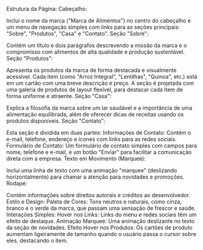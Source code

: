 Estrutura da Página:
Cabeçalho:

Inclui o nome da marca ("Marca de Alimentos") no centro do cabeçalho e um menu de navegação simples com links para as seções principais: "Sobre", "Produtos", "Casa" e "Contato".
Seção "Sobre":

Contém um título e dois parágrafos descrevendo a missão da marca e o compromisso com alimentos de alta qualidade e produção sustentável.
Seção "Produtos":

Apresenta os produtos da marca de forma destacada e visualmente acessível. Cada item (como "Arroz Integral", "Lentilhas", "Quinoa", etc.) está em um cartão com uma breve descrição e preço.
A seção é projetada com uma galeria de produtos de layout flexível, para destacar cada item de forma uniforme e atraente.
Seção "Casa":

Explica a filosofia da marca sobre um lar saudável e a importância de uma alimentação equilibrada, além de oferecer dicas de receitas usando os produtos disponíveis.
Seção "Contato":

Esta seção é dividida em duas partes:
Informações de Contato: Contém o e-mail, telefone, endereço e ícones com links para as redes sociais.
Formulário de Contato: Um formulário de contato simples com campos para nome, telefone e e-mail, e um botão "Enviar" para facilitar a comunicação direta com a empresa.
Texto em Movimento (Marquee):

Inclui uma linha de texto com uma animação "marquee" (deslizando horizontalmente) para chamar a atenção para novidades e promoções.
Rodapé:

Contém informações sobre direitos autorais e créditos ao desenvolvedor.
Estilo e Design:
Paleta de Cores: Tons neutros e naturais, como cinza, branco e o verde da marca, que passam uma sensação de frescor e saúde.
Interações Simples:
Hover nos Links: Links do menu e redes sociais têm um efeito de destaque.
Animação Marquee: Uma animação deslizante no texto da seção de novidades.
Efeito Hover nos Produtos: Os cartões de produto aumentam ligeiramente de tamanho quando o usuário passa o cursor sobre eles, destacando o item.
